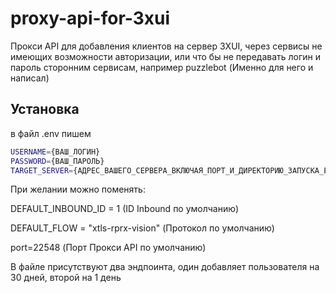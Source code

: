 # proxy-api-for-3xui
Прокси API для добавления клиентов на сервер 3XUI, через сервисы не имеющих возможности авторизации, или что бы не передавать логин и пароль сторонним сервисам, например puzzlebot (Именно для него и написал)

## Установка
в файл .env пишем
```bash
USERNAME={ВАШ_ЛОГИН}
PASSWORD={ВАШ_ПАРОЛЬ}
TARGET_SERVER={АДРЕС_ВАШЕГО_СЕРВЕРА_ВКЛЮЧАЯ_ПОРТ_И_ДИРЕКТОРИЮ_ЗАПУСКА_ЕСЛИ_ТАКОВАЯ_ИМЕЕТСЯ}
```
При желании можно поменять:

DEFAULT_INBOUND_ID = 1 (ID Inbound по умолчанию)

DEFAULT_FLOW = "xtls-rprx-vision" (Протокол по умолчанию)

port=22548 (Порт Прокси API по умолчанию)

В файле присутствуют два эндпоинта, один добавляет пользователя на 30 дней, второй на 1 день
